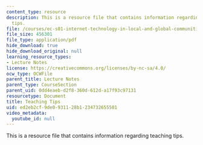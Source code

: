 ```yaml
---
content_type: resource
description: This is a resource file that contains information regarding teaching
  tips.
file: /courses/ec-s01-internet-technology-in-local-and-global-communities-spring-2005-summer-2005/ed2eb2cf9de0931128b1234732655501_MITEC_S01S05_lec6_teach.pdf
file_size: 456301
file_type: application/pdf
hide_download: true
hide_download_original: null
learning_resource_types:
- Lecture Notes
license: https://creativecommons.org/licenses/by-nc-sa/4.0/
ocw_type: OCWFile
parent_title: Lecture Notes
parent_type: CourseSection
parent_uid: 0dd4eaeb-d2f8-360d-612d-a17f93c97131
resourcetype: Document
title: Teaching Tips
uid: ed2eb2cf-9de0-9311-28b1-234732655501
video_metadata:
  youtube_id: null
---
```

This is a resource file that contains information regarding teaching tips.